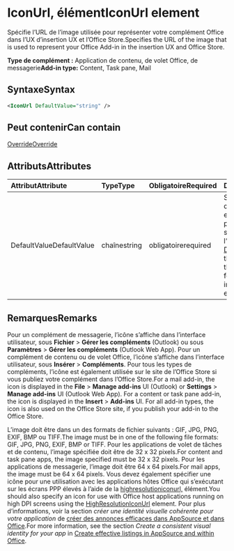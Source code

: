 # <a name="iconurl-element"></a><span data-ttu-id="b7618-101">IconUrl, élément</span><span class="sxs-lookup"><span data-stu-id="b7618-101">IconUrl element</span></span>

<span data-ttu-id="b7618-102">Spécifie l’URL de l’image utilisée pour représenter votre complément Office dans l’UX d’insertion UX et l’Office Store.</span><span class="sxs-lookup"><span data-stu-id="b7618-102">Specifies the URL of the image that is used to represent your Office Add-in in the insertion UX and Office Store.</span></span>

<span data-ttu-id="b7618-103">**Type de complément :** Application de contenu, de volet Office, de messagerie</span><span class="sxs-lookup"><span data-stu-id="b7618-103">**Add-in type:** Content, Task pane, Mail</span></span>

## <a name="syntax"></a><span data-ttu-id="b7618-104">Syntaxe</span><span class="sxs-lookup"><span data-stu-id="b7618-104">Syntax</span></span>

```XML
<IconUrl DefaultValue="string" />
```

## <a name="can-contain"></a><span data-ttu-id="b7618-105">Peut contenir</span><span class="sxs-lookup"><span data-stu-id="b7618-105">Can contain</span></span>

[<span data-ttu-id="b7618-106">Override</span><span class="sxs-lookup"><span data-stu-id="b7618-106">Override</span></span>](override.md)

## <a name="attributes"></a><span data-ttu-id="b7618-107">Attributs</span><span class="sxs-lookup"><span data-stu-id="b7618-107">Attributes</span></span>

|<span data-ttu-id="b7618-108">**Attribut**</span><span class="sxs-lookup"><span data-stu-id="b7618-108">**Attribute**</span></span>|<span data-ttu-id="b7618-109">**Type**</span><span class="sxs-lookup"><span data-stu-id="b7618-109">**Type**</span></span>|<span data-ttu-id="b7618-110">**Obligatoire**</span><span class="sxs-lookup"><span data-stu-id="b7618-110">**Required**</span></span>|<span data-ttu-id="b7618-111">**Description**</span><span class="sxs-lookup"><span data-stu-id="b7618-111">**Description**</span></span>|
|:-----|:-----|:-----|:-----|
|<span data-ttu-id="b7618-112">DefaultValue</span><span class="sxs-lookup"><span data-stu-id="b7618-112">DefaultValue</span></span>|<span data-ttu-id="b7618-113">chaîne</span><span class="sxs-lookup"><span data-stu-id="b7618-113">string</span></span>|<span data-ttu-id="b7618-114">obligatoire</span><span class="sxs-lookup"><span data-stu-id="b7618-114">required</span></span>|<span data-ttu-id="b7618-115">Spécifie la valeur par défaut de ce paramètre, exprimée pour les paramètres régionaux spécifiés dans l’élément [DefaultLocale](defaultlocale.md).</span><span class="sxs-lookup"><span data-stu-id="b7618-115">Specifies the default value for this setting, expressed for the locale specified in the [DefaultLocale](defaultlocale.md) element.</span></span>|

## <a name="remarks"></a><span data-ttu-id="b7618-116">Remarques</span><span class="sxs-lookup"><span data-stu-id="b7618-116">Remarks</span></span>

<span data-ttu-id="b7618-p101">Pour un complément de messagerie, l’icône s’affiche dans l’interface utilisateur, sous **Fichier**  >  **Gérer les compléments** (Outlook) ou sous **Paramètres**  >  **Gérer les compléments** (Outlook Web App). Pour un complément de contenu ou de volet Office, l’icône s’affiche dans l’interface utilisateur, sous **Insérer**  >  **Compléments**. Pour tous les types de compléments, l’icône est également utilisée sur le site de l’Office Store si vous publiez votre complément dans l’Office Store.</span><span class="sxs-lookup"><span data-stu-id="b7618-p101">For a mail add-in, the icon is displayed in the  **File** > **Manage add-ins** UI (Outlook) or **Settings** > **Manage add-ins** UI (Outlook Web App). For a content or task pane add-in, the icon is displayed in the **Insert** > **Add-ins** UI. For all add-in types, the icon is also used on the Office Store site, if you publish your add-in to the Office Store.</span></span>

<span data-ttu-id="b7618-120">L’image doit être dans un des formats de fichier suivants : GIF, JPG, PNG, EXIF, BMP ou TIFF.</span><span class="sxs-lookup"><span data-stu-id="b7618-120">The image must be in one of the following file formats: GIF, JPG, PNG, EXIF, BMP or TIFF.</span></span> <span data-ttu-id="b7618-121">Pour les applications de volet de tâches et de contenu, l’image spécifiée doit être de 32 x 32 pixels.</span><span class="sxs-lookup"><span data-stu-id="b7618-121">For content and task pane apps, the image specified must be 32 x 32 pixels.</span></span> <span data-ttu-id="b7618-122">Pour les applications de messagerie, l’image doit être 64 x 64 pixels.</span><span class="sxs-lookup"><span data-stu-id="b7618-122">For mail apps, the image must be 64 x 64 pixels.</span></span> <span data-ttu-id="b7618-123">Vous devez également spécifier une icône pour une utilisation avec les applications hôtes Office qui s’exécutant sur les écrans PPP élevés à l’aide de la [highresolutioniconurl,](highresolutioniconurl.md) élément.</span><span class="sxs-lookup"><span data-stu-id="b7618-123">You should also specify an icon for use with Office host applications running on high DPI screens using the [HighResolutionIconUrl](highresolutioniconurl.md) element.</span></span> <span data-ttu-id="b7618-124">Pour plus d’informations, voir la section _créer une identité visuelle cohérente pour votre application_ de [créer des annonces efficaces dans AppSource et dans Office](https://docs.microsoft.com/office/dev/store/create-effective-office-store-listings#create-a-consistent-visual-identity).</span><span class="sxs-lookup"><span data-stu-id="b7618-124">For more information, see the section _Create a consistent visual identity for your app_ in [Create effective listings in AppSource and within Office](https://docs.microsoft.com/office/dev/store/create-effective-office-store-listings#create-a-consistent-visual-identity).</span></span>
